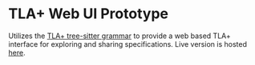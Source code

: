 # TLA+ Web UI Prototype

Utilizes the [TLA+ tree-sitter grammar](https://github.com/tlaplus-community/tree-sitter-tlaplus) to provide a web based TLA+ interface for exploring and sharing specifications. Live version is hosted [here](https://will62794.github.io/tla-web/).